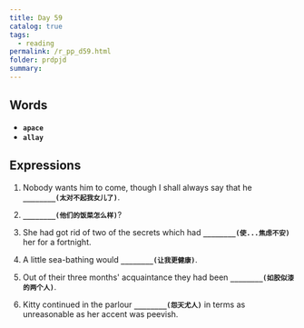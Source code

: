 ```yaml
---
title: Day 59
catalog: true
tags: 
  - reading
permalink: /r_pp_d59.html
folder: prdpjd
summary: 
---
```


## Words

-   <b data-toggle="tooltip" data-original-title="{{site.data.glossary.apace}}">`apace`</b>
-   <b data-toggle="tooltip" data-original-title="{{site.data.glossary.allay}}">`allay`</b>


## Expressions

1.  Nobody wants him to come, though I shall always say that he <b data-toggle="tooltip" data-original-title="{{site.data.answers.d59_a}}">`________(太对不起我女儿了)`</b>.

2.  <b data-toggle="tooltip" data-original-title="{{site.data.answers.d59_b}}">`________(他们的饭菜怎么样)`</b>?

3.  She had got rid of two of the secrets which had <b data-toggle="tooltip" data-original-title="{{site.data.answers.d59_c}}">`________(使...焦虑不安)`</b> her for a fortnight.


4.  A little sea-bathing would <b data-toggle="tooltip" data-original-title="{{site.data.answers.d59_d}}">`________(让我更健康)`</b>.

5.  Out of their three months' acquaintance they had been <b data-toggle="tooltip" data-original-title="{{site.data.answers.d59_e}}">`________(如胶似漆的两个人)`</b>.

6.  Kitty continued in the parlour <b data-toggle="tooltip" data-original-title="{{site.data.answers.d59_f}}">`________(怨天尤人)`</b> in terms as unreasonable as her accent was peevish.
